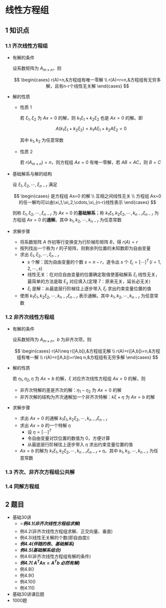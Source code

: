 # 线性方程组

## 1 知识点

### 1.1 齐次线性方程组

* 有解的条件

  设系数矩阵为 $A_{m\times n}$，则
  
  $$
  \begin{cases}
    r(A)=n,&方程组有唯一零解 \\
    r(A)=r<n,&方程组有无穷多解，且有n-r个线性无关解
  \end{cases}
  $$

* 解的性质
  * 性质 $1$

    若 $\xi_1,\xi_2$ 为 $Ax=0$ 的解，则 $k_1\xi_1+k_2\xi_2$ 也是 $Ax=0$ 的解。即

    $$
    A(k_1\xi_1+k_2\xi_2)=k_1A\xi_1+k_2A\xi_2=0
    $$

    其中 $k_1,k_2$ 为任意常数

  * 性质 $2$

    若 $r(A_{m\times n })=n$，则方程组 $Ax=0$ 有唯一零解，若 $AB=AC$，则 $B=C$

* 基础解系与解的结构

  设 $\xi_1,\xi_2,\cdots,\xi_{n-r}$ 满足
  
  $$
  \begin{cases}
    是方程组 Ax=0 的解 \\
    互相之间线性无关 \\
    方程组 Ax=0 的任一解均可以由\xi_1,\xi_2,\cdots,\xi_{n-r}线性表示
  \end{cases}
  $$

  则称 $\xi_1,\xi_2,\cdots,\xi_{n-r}$ 为 $Ax=0$ 的**基础解系**；称 $k_1\xi_1,k_2\xi_2,\cdots,k_{n-r}\xi_{n-r}$ 为方程组 $Ax=0$ 的**通解**。其中 $k_1,k_2,\cdots,k_{n-r}$ 为任意常数

* 求解步骤
  * 将系数矩阵 $A$ 作初等行变换变为行阶梯形矩阵 $B$，得 $r(A)=r$
  * 按列找出一个秩为 $r$ 的子矩阵，则剩余列位置的未知数即为自由变量
  * 求出 $\xi_1,\xi_2,\cdots,\xi_{n-r}$
    * $s$ 个解：因为自由变量的个数 $s=n-r$，遂令出 $s$ 个 $\xi_i=[\cdots]^T\,(i=1,2,\cdots,s)$
    * 线性无关：在对应自由变量的位置确定取值使基础解系 $\xi_i$ 线性无关，最简单的方法是取 $E_s$ 对应填入(定理 $7$：原来无关，延长必无关)
    * $\xi_i$ 是解：从最底层行阶梯往上逐步带入 $\xi_i$ 求出约束变量位置的值
  * 使用 $k_1\xi_1,k_2\xi_2,\cdots,k_{n-r}\xi_{n-r}$ 表示通解。其中 $k_1,k_2,\cdots,k_{n-r}$ 为任意常数

### 1.2 非齐次线性方程组

* 有解的条件

  设系数矩阵为 $A_{m\times n}$，$b$ 为非齐次项，则
  
  $$
  \begin{cases}
    r(A)\neq r([A,b]),&方程组无解 \\
    r(A)=r([A,b])=n,&方程组有唯一解 \\
    r(A)=r([A,b])=r\leq n,&方程组有无穷多解
  \end{cases}
  $$

* 解的性质
  
  若 $\eta_1,\eta_2,\eta$ 为 $Ax=b$ 的解，$\xi$ 对应齐次线性方程组 $Ax=0$ 的解，则
  * 非齐次特解的差是齐次的解：$\eta_1-\eta_2$ 为 $Ax=0$ 的解
  * 非齐次解的结构为齐次通解加一个非齐次特解：$k\xi+\eta$ 为 $Ax=b$ 的解

* 求解步骤
  * 求出 $Ax=0$ 的通解 $k_1\xi_1,k_2\xi_2,\cdots,k_{n-r}\xi_{n-r}$
  * 求出 $Ax=b$ 的一个特解 $\eta$
    * 设 $\eta=[\cdots]^T$
    * 令自由变量对饮位置的数值为 $0$，方便计算
    * 从最底层行阶梯往上逐步带入 $\eta$ 求出约束变量位置的值
  * $Ax=b$ 的解为 $k_1\xi_1,k_2\xi_2,\cdots,k_{n-r}\xi_{n-r}+\eta$。其中 $k_1,k_2,\cdots,k_{n-r}$ 为任意常数

### 1.3 齐次、非齐次方程组公共解

### 1.4 同解方程组

## 2 题目

* 基础30讲
  * ⭐***例4.1(非齐次线性方程组求解)***
  * 例4.2(非齐次线性方程组求解、正交向量、垂直)
  * 例4.3(线性无关解的个数(即自由度))
  * ***例4.4(伴随的秩、基础解系)***
  * ***例4.5(基础解系组合)***
  * 例4.6(非齐次线性方程组有解的条件)
  * ***例4.7( $A^T Ax=A^T b$ 必然有解)***
  * 例4.8()
  * 例4.9()
  * 例4.10()
  * 例4.11()
* 基础30讲课后题
* 1000题
